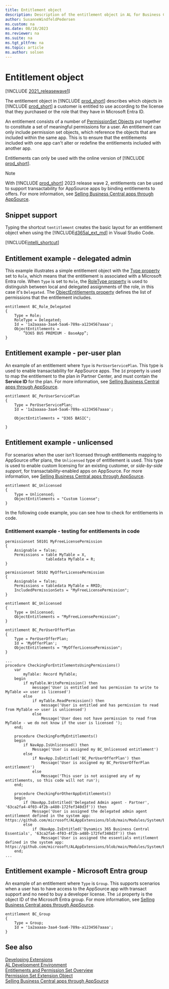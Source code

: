 ```yaml
---
title: Entitlement object
description: Description of the entitlement object in AL for Business Central.
author: SusanneWindfeldPedersen
ms.custom: na
ms.date: 08/18/2023
ms.reviewer: na
ms.suite: na
ms.tgt_pltfrm: na
ms.topic: article
ms.author: solsen
---
```


# Entitlement object

[!INCLUDE [2021_releasewave1](../includes/2021_releasewave1.md)]

The entitlement object in [!INCLUDE [prod_short](includes/prod_short.md)] describes which objects in [!INCLUDE [prod_short](includes/prod_short.md)] a customer is entitled to use according to the license that they purchased or the role that they have in Microsoft Entra ID. 

An entitlement consists of a number of [PermissionSet Objects](devenv-permissionset-object.md) put together to constitute a set of meaningful permissions for a user. An entitlement can only include permission set objects, which reference the objects that are included within the same app. This is to ensure that the entitlements included with one app can't alter or redefine the entitlements included with another app.

<!-- comment from Steffen Do we need to explain that being entitled means the maximum permission a user is entitled to?
Actual permissions are the intersection between the permissions the user is entitled to and the permissions the user is assigned.-->

Entitlements can only be used with the online version of [!INCLUDE [prod_short](includes/prod_short.md)].

> [!NOTE]  
> With [!INCLUDE [prod_short](includes/prod_short.md)] 2023 release wave 2, entitlements can be used to support transactability for AppSource apps by binding entitlements to offers. For more information, see [Selling Business Central apps through AppSource](devenv-sell-apps-appsource.md).
<!--
> [!NOTE]  
> In the current version of [!INCLUDE [prod_short](includes/prod_short.md)] entitlements can only be included with Microsoft apps (enforced by the AppSource cop rules and the technical validation checks that we run for the apps submitted to AppSource). These objects will become available for the ISV apps when we introduce ability to monetize AppSource apps in one of our future releases. 
-->

## Snippet support

Typing the shortcut `tentitlement` creates the basic layout for an entitlement object when using the [!INCLUDE[d365al_ext_md](../includes/d365al_ext_md.md)] in Visual Studio Code.

[!INCLUDE[intelli_shortcut](includes/intelli_shortcut.md)]

## Entitlement example - delegated admin

This example illustrates a simple entitlement object with the [Type property](properties/devenv-type-property.md) set to `Role`, which means that the entitlement is associated with a Microsoft Entra role. When `Type` is set to `Role`, the [RoleType property](properties/devenv-roletype-property.md) is used to distinguish between local and delegated assignments of the role, in this case it's `Delegated`. The [ObjectEntitlements property](properties/devenv-objectentitlements-property.md) defines the list of permissions that the entitlement includes.

```al
entitlement BC_Role_Delegated
{
    Type = Role;
    RoleType = Delegated;
    Id = '1a2aaaaa-3aa4-5aa6-789a-a1234567aaaa';
    ObjectEntitlements = 
        ”D365 BUS PREMIUM - BaseApp”;​
}

```

## Entitlement example - per-user plan

An example of an entitlement where `Type` is `PerUserServicePlan`. This type is used to enable transactability for AppSource apps. The `Id` property is used to map the entitlement to the plan in Partner Center, and must contain the **Service ID** for the plan. For more information, see [Selling Business Central apps through AppSource](devenv-sell-apps-appsource.md).

```al
entitlement BC_PerUserServicePlan
{
    Type = PerUserServicePlan;
    Id = '1a2aaaaa-3aa4-5aa6-789a-a1234567aaaa';

    ObjectEntitlements = "D365 BASIC";
   
}
```

## Entitlement example - unlicensed

For scenarios when the user isn't licensed through entitlements mapping to AppSource offer plans, the `Unlicensed` type of entitlement is used. This type is used to enable custom licensing for an existing customer, or *side-by-side support*, for transactability-enabled apps on AppSource. For more information, see [Selling Business Central apps through AppSource](devenv-sell-apps-appsource.md).

```al
entitlement BC_Unlicensed
{    
    Type = Unlicensed;
    ObjectEntitlements = "Custom license";
}

```

In the following code example, you can see how to check for entitlements in code.

### Entitlement example - testing for entitlements in code

```al
permissionset 50101 MyFreeLicensePermission
{
    Assignable = false;
    Permissions = table MyTable = X,
                  tabledata MyTable = R;
}

permissionset 50102 MyOfferLicensePermission
{
    Assignable = false;
    Permissions = tabledata MyTable = RMID;
    IncludedPermissionSets = "MyFreeLicensePermission";
}

entitlement BC_Unlicensed
{
    Type = Unlicensed;
    ObjectEntitlements = "MyFreeLicensePermission";
}

entitlement BC_PerUserOfferPlan
{
    Type = PerUserOfferPlan;
    Id = 'MyOfferPlan';
    ObjectEntitlements = "MyOfferLicensePermission";
}

...
procedure CheckingForEntitlementsUsingPermissions()
    var
        myTable: Record MyTable;
    begin
        if myTable.WritePermission() then
            message('User is entitled and has permission to write to MyTable => user is licensed')
        else
            if myTable.ReadPermission() then
                message('User is entitled and has permission to read from MyTable => user is unlicensed')
            else
                Message('User does not have permission to read from MyTable - we do not know if the user is licensed ');
    end;

    procedure CheckingForMyEntitlements()
    begin
        if NavApp.IsUnlicensed() then
            Message('User is assigned my BC_Unlicensed entitlement')
        else
            if NavApp.IsEntitled('BC_PerUserOfferPlan') then
                Message('User is assigned my BC_PerUserOfferPlan entitlement')
            else
                Message('This user is not assigned any of my entitlements, so this code will not run');
    end;

    procedure CheckingForOtherAppEntitlements()
    begin
        if (NavApp.IsEntitled('Delegated Admin agent - Partner', '63ca2fa4-4f03-4f2b-a480-172fef340d3f')) then
            Message('User is assigned the delegated admin agent entitlement defined in the system app: https://github.com/microsoft/ALAppExtensions/blob/main/Modules/System/Entitlements/DelegatedAdminagentPartner.Entitlement.al')
        else
            if (NavApp.IsEntitled('Dynamics 365 Business Central Essentials', '63ca2fa4-4f03-4f2b-a480-172fef340d3f')) then
                Message('User is assigned the essentials entitlement defined in the system app: https://github.com/microsoft/ALAppExtensions/blob/main/Modules/System/Entitlements/Dynamics365BusinessCentralEssentials.Entitlement.al');
    end;
...
```

## Entitlement example - Microsoft Entra group

<!-- check -->
An example of an entitlement where `Type` is `Group`. This supports scenarios when a user has to have access to the AppSource app with transact support and no need to buy a developer license. The `id` property is the object ID of the Microsoft Entra group. For more information, see [Selling Business Central apps through AppSource](devenv-sell-apps-appsource.md).

```al
entitlement BC_Group
{    
    Type = Group;
    Id = '1a2aaaaa-3aa4-5aa6-789a-a1234567aaaa';
}

```

## See also

[Developing Extensions](devenv-dev-overview.md)  
[AL Development Environment](devenv-reference-overview.md)  
[Entitlements and Permission Set Overview](devenv-entitlements-and-permissionsets-overview.md)  
[Permission Set Extension Object](devenv-permissionset-ext-object.md)  
[Selling Business Central apps through AppSource](devenv-sell-apps-appsource.md)  
